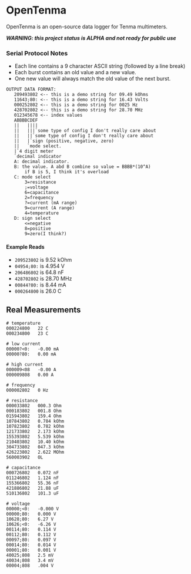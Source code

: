 # OpenTenma
OpenTenma is an open-source data logger for Tenma multimeters.

***WARNING: this project status is ALPHA and not ready for public use***

### Serial Protocol Notes

* Each line contains a 9 character ASCII string (followed by a line break)
* Each burst contains an old value and a new value.
* One new value will always match the old value of the next burst.

```
OUTPUT DATA FORMAT:
   209493802 <-- this is a demo string for 09.49 kOhms
   11643;80: <-- this is a demo string for 16.43 Volts
   000252802 <-- this is a demo string for 0025 Hz
   428702802 <-- this is a demo string for 28.70 MHz  
   012345678 <-- index values
   ABBBBCDEF
   ||   ||||
   ||   |||`some type of config I don't really care about
   ||   ||`some type of config I don't really care about
   ||   |`sign (positive, negative, zero)
   ||   `mode select.
   |`4 digit meter
   `decimal indicator
   A: decimal indicator.
   B: the value. A abd B combine so value = BBBB*(10^A)
       if B is 5, I think it's overload
   C: mode select
       3=resistance
       ;=voltage
       6=capacitance
       2=frequency
       ?=current (mA range)
       9=current (A range)
       4=temperature
   D: sign select
       <=negative
       8=positive
       9=zero(I think?)
```

#### Example Reads
* `209523802` is 9.52 kOhm
* `04954;80:` is 4.954 V
* `206486802` is 64.8 nF
* `428702802` is 28.70 MHz
* `00844?80:` is 8.44 mA
* `000264800` is 26.0 C

## Real Measurements
```
# temperature
000224800	22 C
000234800	23 C

# low current
00000?<0:	-0.00 mA
00000?80:   0.00 mA

# high current
000009<08	-0.00 A
000009808	0.00 A

# frequency
000002802	0 Hz

# resistance
000033802	000.3 Ohm
000183802	001.8 Ohm
015943802	159.4 Ohm
107843802	0.784 kOhm
107823802	0.782 kOhm
121733802	2.173 kOhm
155393802	5.539 kOhm
210403802	10.40 kOhm
304733802	047.3 kOhm
426223802	2.622 MOhm
560003902	OL

# capacitance
000726802	0.072 nF
011246802	1.124 nF
155366802	55.36 nF
421886802	21.88 uF
510136802	101.3 uF

# voltage
00000;<0:	-0.000 V
00000;80:	0.000 V
10628;80:	6.27 V
10626;<0:	-6.26 V
00114;80:	0.114 V
00112;80:	0.112 V
00097;80:	0.097 V
00014;80:	0.014 V
00001;80:	0.001 V
40025;808	2.5 mV
40034;808	3.4 mV
00004;808	.004 V
```